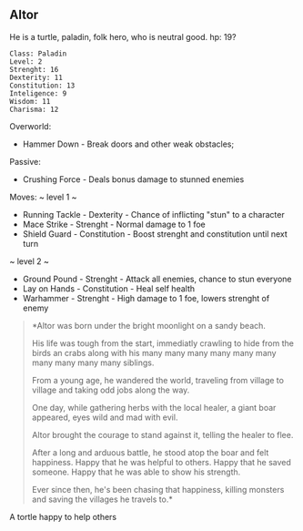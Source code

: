 ## Altor 

He is a turtle, paladin, folk hero, who is neutral good.
hp: 19?
	
	Class: Paladin
	Level: 2
	Strenght: 16
	Dexterity: 11
	Constitution: 13
	Inteligence: 9
	Wisdom: 11
	Charisma: 12

Overworld:
* Hammer Down     - Break doors and other weak obstacles;

Passive:
* Crushing Force     - Deals bonus damage to stunned enemies

Moves:
~ level 1 ~
* Running Tackle     - Dexterity         - Chance of inflicting "stun" to a character
* Mace Strike           - Strenght           - Normal damage to 1 foe
* Shield Guard         - Constitution     - Boost strenght and constitution until next turn

~ level 2 ~
* Ground Pound     - Strenght          - Attack all enemies, chance to stun everyone
* Lay on Hands       - Constitution    - Heal self health
* Warhammer         - Strenght           - High damage to 1 foe, lowers strenght of enemy 


>*Altor was born under the bright moonlight on a sandy beach.
>
>His life was tough from the start, immediatly crawling to hide from the birds an crabs along with his many many many many many many many many many many siblings.
>
>From a young age, he wandered the world, traveling from village to village and taking odd jobs along the way.
>
>One day, while gathering herbs with the local healer, a giant boar appeared, eyes wild and mad with evil.
>
>Altor brought the courage to stand against it, telling the healer to flee.
>
>After a long and arduous battle, he stood atop the boar and felt happiness. Happy that he was helpful to others. Happy that he saved someone. Happy that he was able to show his strength.
>
>Ever since then, he's been chasing that happiness, killing monsters and saving the villages he travels to.*

A tortle happy to help others